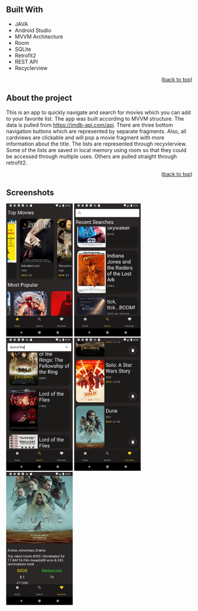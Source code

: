 ## Built With

* JAVA
* Android Studio
* MVVM Architecture
* Room
* SQLite
* Retrofit2
* REST API
* Recyclerview

<p align="right">(<a href="#top">back to top</a>)</p>

## About the project

This is an app to quickly navigate and search for movies which you can add to your favorite list. 
The app was built according to MVVM structure. The data is pulled from https://imdb-api.com/api.
There are three bottom navigation buttons which are represented by separate fragments. Also, all cardviews are clickable and will pop a movie fragment with more information about the title. 
The lists are represented through recyvlerview. Some of the lists are saved in local memory using room so that they could be accessed through multiple uses. Others are pulled straight through retrofit2. 

<p align="right">(<a href="#top">back to top</a>)</p>


## Screenshots

<p float="left">
<img src="https://github.com/M0rtheus/Movie_App/blob/master/images/device-2022-02-14-211250.png" width="180" height="360">
<img src="https://github.com/M0rtheus/Movie_App/blob/master/images/device-2022-02-14-211352.png" width="180" height="360">
<img src="https://github.com/M0rtheus/Movie_App/blob/master/images/device-2022-02-14-211429.png" width="180" height="360">
<img src="https://github.com/M0rtheus/Movie_App/blob/master/images/device-2022-02-14-211450.png" width="180" height="360">
<img src="https://github.com/M0rtheus/Movie_App/blob/master/images/device-2022-02-14-211509.png" width="180" height="360">
</p>
